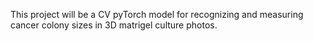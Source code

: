 This project will be a CV pyTorch model for recognizing and measuring cancer colony sizes in 3D matrigel culture photos.
